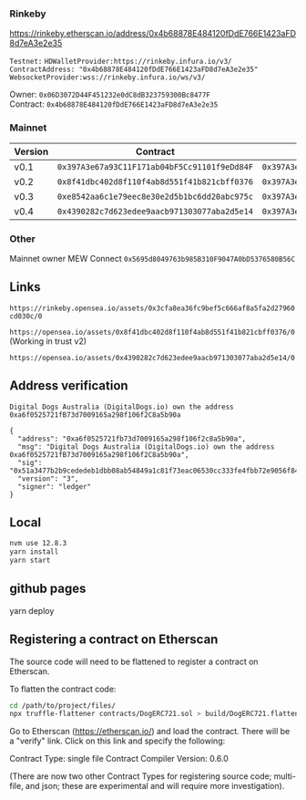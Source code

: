### Rinkeby

https://rinkeby.etherscan.io/address/0x4b68878E484120fDdE766E1423aFD8d7eA3e2e35


`Testnet:`
  `HDWalletProvider:https://rinkeby.infura.io/v3/`
  `ContractAddress: "0x4b68878E484120fDdE766E1423aFD8d7eA3e2e35"`
  `WebsocketProvider:wss://rinkeby.infura.io/ws/v3/`

Owner: `0x06D3072D44F451232e0dC8dB323759300Bc8477F`  
Contract: `0x4b68878E484120fDdE766E1423aFD8d7eA3e2e35`

### Mainnet 

| Version | Contract | Owner |
|---|---|---|
| v0.1 | `0x397A3e67a93C11F171ab04bF5Cc91101f9eDd84F` | `0x397A3e67a93C11F171ab04bF5Cc91101f9eDd84F` |
| v0.2 | `0x8f41dbc402d8f110f4ab8d551f41b821cbff0376` | `0x397A3e67a93C11F171ab04bF5Cc91101f9eDd84F` |
| v0.3 | `0xe8542aa6c1e79eec8e30e2d5b1bc6dd20abc975c` | `0x397A3e67a93C11F171ab04bF5Cc91101f9eDd84F` |
| v0.4 | `0x4390282c7d623edee9aacb971303077aba2d5e14` | `0x397A3e67a93C11F171ab04bF5Cc91101f9eDd84F` |  


### Other

Mainnet owner MEW Connect `0x5695d8049763b985B310F9047A0bD5376580B56C`

## Links

`https://rinkeby.opensea.io/assets/0x3cfa8ea36fc9bef5c666af8a5fa2d27960cd030c/0`

`https://opensea.io/assets/0x8f41dbc402d8f110f4ab8d551f41b821cbff0376/0` (Working in trust v2)

`https://opensea.io/assets/0x4390282c7d623edee9aacb971303077aba2d5e14/0`

## Address verification

```
Digital Dogs Australia (DigitalDogs.io) own the address 0xa6f0525721fB73d7009165a298f106f2C8a5b90a 
```

```
{
  "address": "0xa6f0525721fb73d7009165a298f106f2c8a5b90a",
  "msg": "Digital Dogs Australia (DigitalDogs.io) own the address 0xa6f0525721fB73d7009165a298f106f2C8a5b90a",
  "sig": "0x51a3477b2b9cededeb1dbb08ab54849a1c81f73eac06530cc333fe4fbb72e9056f84aae9c04956e79aa99ec569e142e37e6158acf44b0a0b54d27ac3ac5149b41c",
  "version": "3",
  "signer": "ledger"
}
```

## Local

```bash
nvm use 12.8.3
yarn install
yarn start
```

## github pages
yarn deploy 

## Registering a contract on Etherscan

The source code will need to be flattened to register a contract on Etherscan.

To flatten the contract code:

```bash
cd /path/to/project/files/
npx truffle-flattener contracts/DogERC721.sol > build/DogERC721.flattened.sol
```

Go to Etherscan (https://etherscan.io/) and load the contract. There will be a
"verify" link. Click on this link and specify the following:

Contract Type: single file
Contract Compiler Version: 0.6.0

(There are now two other Contract Types for registering source code; multi-file, and json; these are experimental and will require more investigation).